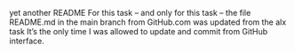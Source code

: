 yet another README
For this task – and only for this task – the file README.md in the main branch from GitHub.com was updated from the alx task It’s the only time I was allowed to update and commit from GitHub interface.
